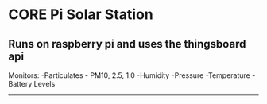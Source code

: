 # CORE Pi Solar Station
## Runs on raspberry pi and uses the thingsboard api

Monitors:
-Particulates - PM10, 2.5, 1.0
-Humidity
-Pressure
-Temperature
-Battery Levels

----------
